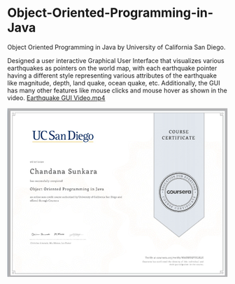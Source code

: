 # Object-Oriented-Programming-in-Java
Object Oriented Programming in Java by University of California San Diego.

Designed a user interactive Graphical User Interface that visualizes various earthquakes as pointers
on the world map, with each earthquake pointer having a different style representing various attributes of the
earthquake like magnitude, depth, land quake, ocean quake, etc. Additionally, the GUI has many other features
like mouse clicks and mouse hover as shown in the video. [Earthquake GUI Video.mp4](Earthquake%20GUI%20Video.mp4)

![Object Oriented Programming in Java by UCSD.png](Object%20Oriented%20Programming%20in%20Java%20by%20UCSD.png)